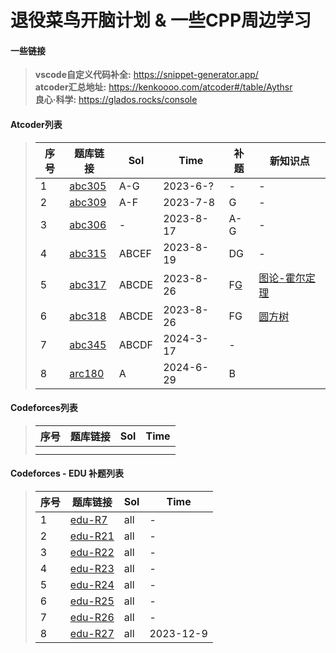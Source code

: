 # 退役菜鸟开脑计划 & 一些CPP周边学习

#### 一些链接
> **vscode自定义代码补全:**  https://snippet-generator.app/ \
> **atcoder汇总地址:** https://kenkoooo.com/atcoder#/table/Aythsr \
> **良心·科学:** https://glados.rocks/console 

#### Atcoder列表
> | 序号 | 题库链接 | Sol | Time | 补题 | 新知识点 |
> | ---- | ---- | ---- | ---- | ---- | ---- | 
> | 1 | [abc305](https://atcoder.jp/contests/abc305) | A-G | 2023-6-? | - | - |
> | 2 | [abc309](https://atcoder.jp/contests/abc309) | A-F | 2023-7-8 | G | - |
> | 3 | [abc306](https://atcoder.jp/contests/abc306) | - | 2023-8-17 | A-G | - |
> | 4 | [abc315](https://atcoder.jp/contests/abc315) | ABCEF | 2023-8-19 | DG | - |
> | 5 | [abc317](https://atcoder.jp/contests/abc317) | ABCDE | 2023-8-26 | F[G](https://zhuanlan.zhihu.com/p/652756335) | [图论-霍尔定理](https://www.zhihu.com/tardis/zm/art/460373184) |
> | 6 | [abc318](https://atcoder.jp/contests/abc318) | ABCDE | 2023-8-26 | FG | [圆方树](https://oi-wiki.org/graph/block-forest) |
> | 7 | [abc345](https://atcoder.jp/contests/abc345) | ABCDF | 2024-3-17 | - |  |
> | 8 | [arc180](https://atcoder.jp/contests/arc180/) | A | 2024-6-29 | B |  |

#### Codeforces列表
> | 序号 | 题库链接 | Sol | Time |
> | ---- | ---- | ---- | ---- | 
> |  |  |  |  |  
> |  |  |  |  |
> 
> 

#### Codeforces - EDU 补题列表
> | 序号 | 题库链接 | Sol | Time |
> | ---- | ---- | ---- | ---- | 
> | 1 | [edu-R7](https://codeforces.com/contest/622) | all | - |  
> | 2 | [edu-R21](https://codeforces.com/contest/808) | all | - |  
> | 3 | [edu-R22](https://codeforces.com/contest/813) | all | - |  
> | 4 | [edu-R23](https://codeforces.com/contest/817) | all | - |  
> | 5 | [edu-R24](https://codeforces.com/contest/818) | all | - |  
> | 6 | [edu-R25](https://codeforces.com/contest/825) | all | - |  
> | 7 | [edu-R26](https://codeforces.com/contest/837) | all | - |  
> | 8 | [edu-R27](https://codeforces.com/contest/845) | all | 2023-12-9 |  
> 